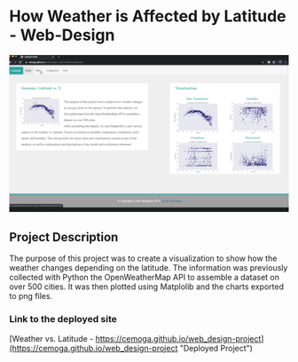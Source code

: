 # How Weather is Affected by Latitude - Web-Design

![App Running](screenshot/screenshot.gif "App Running`")

## Project Description

The purpose of this project was to create a visualization to show how the weather changes depending on the latitude. The information was previously collected with Python the OpenWeatherMap API to assemble a dataset on over 500 cities. It was then plotted using Matplolib and the charts exported to png files.

### Link to the deployed site

[Weather vs. Latitude - https://cemoga.github.io/web_design-project](https://cemoga.github.io/web_design-project "Deployed Project")
